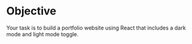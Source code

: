 # Objective

Your task is to build a portfolio website using React that includes a dark mode and light mode toggle.
